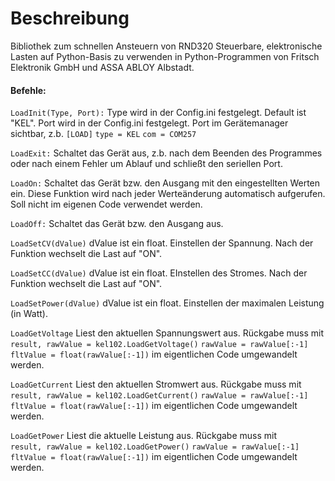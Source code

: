 # Beschreibung
Bibliothek zum schnellen Ansteuern von RND320 Steuerbare, elektronische Lasten auf Python-Basis
zu verwenden in Python-Programmen von Fritsch Elektronik GmbH und ASSA ABLOY Albstadt.

#### Befehle:

```LoadInit(Type, Port):```
Type wird in der Config.ini festgelegt. Default ist "KEL".
Port wird in der Config.ini festgelegt. Port im Gerätemanager sichtbar, z.b. 
```[LOAD]```
```type = KEL```
```com = COM257```

```LoadExit:```
Schaltet das Gerät aus, z.b. nach dem Beenden des Programmes oder nach einem Fehler um Ablauf und schließt den seriellen Port.

```LoadOn:```
Schaltet das Gerät bzw. den Ausgang mit den eingestellten Werten ein. Diese Funktion wird nach jeder Werteänderung automatisch aufgerufen. Soll nicht im eigenen Code verwendet werden.

```LoadOff:```
Schaltet das Gerät bzw. den Ausgang aus.

```LoadSetCV(dValue)```
dValue ist ein float. Einstellen der Spannung. Nach der Funktion wechselt die Last auf "ON".

```LoadSetCC(dValue)```
dValue ist ein float. EInstellen des Stromes. Nach der Funktion wechselt die Last auf "ON".

```LoadSetPower(dValue)```
dValue ist ein float. Einstellen der maximalen Leistung (in Watt).

```LoadGetVoltage```
Liest den aktuellen Spannungswert aus. Rückgabe muss mit     
    ```result, rawValue = kel102.LoadGetVoltage()```
    ```rawValue = rawValue[:-1]```
    ```fltValue = float(rawValue[:-1])```
im eigentlichen Code umgewandelt werden. 

```LoadGetCurrent```
Liest den aktuellen Stromwert aus. Rückgabe muss mit     
    ```result, rawValue = kel102.LoadGetCurrent()```
    ```rawValue = rawValue[:-1]```
    ```fltValue = float(rawValue[:-1])```
im eigentlichen Code umgewandelt werden. 

```LoadGetPower```
Liest die aktuelle Leistung aus. Rückgabe muss mit     
    ```result, rawValue = kel102.LoadGetPower()```
    ```rawValue = rawValue[:-1]```
    ```fltValue = float(rawValue[:-1])```
im eigentlichen Code umgewandelt werden. 
